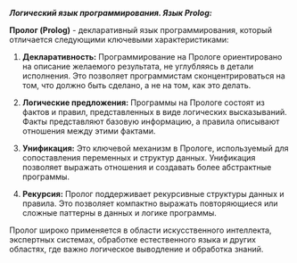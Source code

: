 ***Логический язык программирования. Язык Prolog:***

**Пролог (Prolog)** - декларативный язык программирования, который отличается следующими ключевыми характеристиками:

1. **Декларативность:** Программирование на Прологе ориентировано на описание желаемого результата, не углубляясь в детали исполнения. Это позволяет программистам сконцентрироваться на том, что должно быть сделано, а не на том, как это делать.

2. **Логические предложения:** Программы на Прологе состоят из фактов и правил, представленных в виде логических высказываний. Факты представляют базовую информацию, а правила описывают отношения между этими фактами.

3. **Унификация:** Это ключевой механизм в Прологе, используемый для сопоставления переменных и структур данных. Унификация позволяет выражать отношения и создавать более абстрактные программы.

4. **Рекурсия:** Пролог поддерживает рекурсивные структуры данных и правила. Это позволяет компактно выражать повторяющиеся или сложные паттерны в данных и логике программы.

Пролог широко применяется в области искусственного интеллекта, экспертных системах, обработке естественного языка и других областях, где важно логическое выводление и обработка знаний.
 